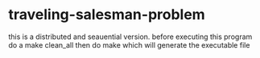 # traveling-salesman-problem
this is a distributed and seauential version. before executing this program do a make clean_all then do make which will generate the executable file
